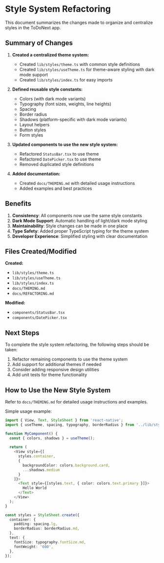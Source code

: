 # Style System Refactoring

This document summarizes the changes made to organize and centralize styles in the ToDoNext app.

## Summary of Changes

1. **Created a centralized theme system:**
   - Created `lib/styles/theme.ts` with common style definitions
   - Created `lib/styles/useTheme.ts` for theme-aware styling with dark mode support
   - Created `lib/styles/index.ts` for easy imports

2. **Defined reusable style constants:**
   - Colors (with dark mode variants)
   - Typography (font sizes, weights, line heights)
   - Spacing
   - Border radius
   - Shadows (platform-specific with dark mode variants)
   - Layout helpers
   - Button styles
   - Form styles

3. **Updated components to use the new style system:**
   - Refactored `StatusBar.tsx` to use theme
   - Refactored `DatePicker.tsx` to use theme
   - Removed duplicated style definitions

4. **Added documentation:**
   - Created `docs/THEMING.md` with detailed usage instructions
   - Added examples and best practices

## Benefits

1. **Consistency**: All components now use the same style constants
2. **Dark Mode Support**: Automatic handling of light/dark mode styling
3. **Maintainability**: Style changes can be made in one place
4. **Type Safety**: Added proper TypeScript typing for the theme system
5. **Developer Experience**: Simplified styling with clear documentation

## Files Created/Modified

**Created:**
- `lib/styles/theme.ts`
- `lib/styles/useTheme.ts`
- `lib/styles/index.ts`
- `docs/THEMING.md`
- `docs/REFACTORING.md`

**Modified:**
- `components/StatusBar.tsx`
- `components/DatePicker.tsx`

## Next Steps

To complete the style system refactoring, the following steps should be taken:

1. Refactor remaining components to use the theme system
2. Add support for additional themes if needed
3. Consider adding responsive design utilities
4. Add unit tests for theme functionality

## How to Use the New Style System

Refer to `docs/THEMING.md` for detailed usage instructions and examples.

Simple usage example:

```typescript
import { View, Text, StyleSheet } from 'react-native';
import { useTheme, spacing, typography, borderRadius } from '../lib/styles';

function MyComponent() {
  const { colors, shadows } = useTheme();
  
  return (
    <View style={[
      styles.container,
      { 
        backgroundColor: colors.background.card,
        ...shadows.medium 
      }
    ]}>
      <Text style={[styles.text, { color: colors.text.primary }]}>
        Hello World
      </Text>
    </View>
  );
}

const styles = StyleSheet.create({
  container: {
    padding: spacing.lg,
    borderRadius: borderRadius.md,
  },
  text: {
    fontSize: typography.fontSize.md,
    fontWeight: '600',
  },
});
``` 

